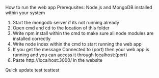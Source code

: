 How to run the web app
Prerequsites: Node.js and MongoDB installed within your system

1. Start the mongodb server if its not running already
2. Open cmd and cd to the location of this folder
3. Write npm install within the cmd to make sure all node modules are installed correctly
4. Write node index within the cmd to start running the web app
5. If you get the message Connected to (port) then your web app is running and you can access it through localhost:(port)
6. Paste http://localhost:3000/ in the website 


Quick update test
testtest